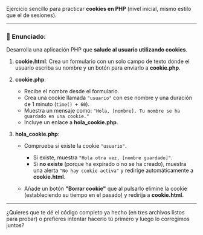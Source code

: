 Ejercicio sencillo para practicar **cookies en PHP** (nivel inicial, mismo estilo que el de sesiones).

---

### 🧩 Enunciado:

Desarrolla una aplicación PHP que **salude al usuario utilizando cookies**.

1. **cookie.html**:
   Crea un formulario con un solo campo de texto donde el usuario escriba su nombre y un botón para enviarlo a **cookie.php**.

2. **cookie.php**:

   * Recibe el nombre desde el formulario.
   * Crea una cookie llamada `"usuario"` con ese nombre y una duración de 1 minuto (`time() + 60`).
   * Muestra un mensaje como:
     `"Hola, [nombre]. Tu nombre se ha guardado en una cookie."`
   * Incluye un enlace a **hola_cookie.php**.

3. **hola_cookie.php**:

   * Comprueba si existe la cookie `"usuario"`.

     * Si existe, muestra `"Hola otra vez, [nombre guardado]"`.
     * Si **no existe** (porque ha expirado o no se ha creado), muestra una alerta `"No hay cookie activa"` y redirige automáticamente a **cookie.html**.
   * Añade un botón **"Borrar cookie"** que al pulsarlo elimine la cookie (estableciendo su tiempo en el pasado) y redirija a **cookie.html**.

---

¿Quieres que te dé el código completo ya hecho (en tres archivos listos para probar) o prefieres intentar hacerlo tú primero y luego lo corregimos juntos?
